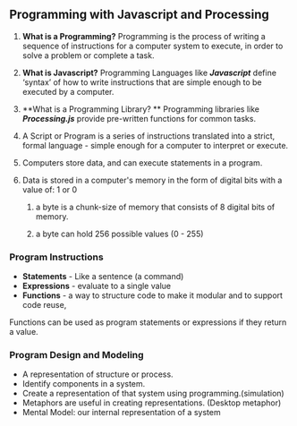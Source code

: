 ## Programming with Javascript and Processing

1. **What is a Programming?**  Programming is the process of writing a sequence of instructions for a computer system to execute, in order to solve a problem or complete a task.

2. **What is Javascript?** Programming Languages like _**Javascript**_ define ‘syntax’ of how to write instructions that are simple enough to be executed by a computer.

3. **What is a Programming Library? ** Programming libraries like _**Processing.js**_ provide pre-written functions for common tasks.  

4. A Script or Program is a series of instructions translated into a strict, formal language - simple enough for a computer to interpret or execute.

5. Computers store data, and can execute statements in a program.   

6. Data is stored in a computer's memory in the form of digital bits with a value of: 1 or 0 

   1. a byte is a chunk-size of memory that consists of 8 digital bits of memory.   

   2. a byte can hold 256 possible values \(0 - 255\)


### Program Instructions

* **Statements** - Like a sentence \(a command\)
* **Expressions** - evaluate to a single value
* **Functions** - a way to structure code to make it modular and to support code reuse,

Functions can be used as program statements or expressions if they return a value.

### Program Design and Modeling

* A representation of structure or process.
* Identify components in a system.
* Create a representation of that system using programming.\(simulation\)
* Metaphors are useful in creating representations. \(Desktop metaphor\)
* Mental Model: our internal representation of a system  



